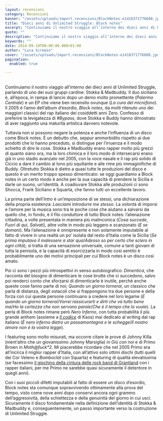 ```yaml
---
layout: recensioni
category: Recensioni
banner: "/assets/uploads/import.recensioni/BlockNotes-e1410371776608.jpg"
title: "Dieci anni di Unlimited Struggle: Block notes"
excerpt: "Continuiamo il nostro viaggio all’interno dei dieci anni di Unlimited Struggle, parlando di uno dei suoi gruppi cardine: Stokka & Madbuddy. Il duo siciliano è, all’epoca, in rampa di lancio dopo un demo molto promettente (Palermo Centrale) e un EP che viene ben recensito ovunque (La cura del microfono). Il 2005 è l’anno dell’album d’esordio, Block [&hellip"
quote: ""
description: "Continuiamo il nostro viaggio all’interno dei dieci anni di Unlimited Struggle, parlando di uno dei suoi gruppi cardine: Stokka & Madbuddy. Il duo siciliano è, all’epoca, in rampa di lancio dopo un demo molto promettente (Palermo Centrale) e un EP che viene ben recensito ovunque (La cura del microfono). Il 2005 è l’anno dell’album d’esordio, Block [&hellip"
keywords: ""
date: 2014-09-10T00:00:00.000+01:00
author: "Luca Scremin"
cover: "/assets/uploads/import.recensioni/BlockNotes-e1410371776608.jpg"
pagination:
  enabled: true

---
```


[](https://hotmc.com/wp-content/uploads/2014/09/BlockNotes-e1410371776608.jpg)  
Continuiamo il nostro viaggio all’interno dei dieci anni di Unlimited Struggle, parlando di uno dei suoi gruppi cardine: Stokka & Madbuddy. Il duo siciliano è, all’epoca, in rampa di lancio dopo un demo molto promettente (_Palermo Centrale_) e un EP che viene ben recensito ovunque (_La cura del microfono_). Il 2005 è l’anno dell’album d’esordio, _Block notes_, da molti ritenuto uno dei maggiori classici del rap italiano dei cosiddetti anni Zero. Confesso di preferire la levigatezza di _#Bypass_, dove Stokka e Buddy hanno dimostrato di aver raggiunto una maturità artistica davvero notevole.

Tuttavia non si possono negare la potenza e anche l’influenza di un disco come Block notes. È un debutto che, seppur ammorbidito rispetto ai due prodotti che lo hanno preceduto, si distingue per l’irruenza e il modo schietto di dire le cose. Stokka e Madbuddy erano rapper molto più grezzi di quanto siano ora, ma la loro chimica e il loro modo di intersecarsi erano già in uno stadio avanzato nel 2005, con la voce nasale e il rap più solido di Ciccio a dare il cambio al tono più squillante e alle rime più immaginifiche di Buddy. Oltretutto Stokka è dietro a quasi tutte le produzioni del disco e questo è un merito troppo spesso dimenticato: se oggi guardiamo a Block notes in un certo modo è anche per la sua capacità di prendere la Sicilia e darle un suono, un’identità. A coadiuvare Stokka alle produzioni ci sono Shocca, Frank Siciliano e Squarta, che fanno tutti un eccellente lavoro.

La prima parte dell’_Intro_ è un’imposizione di se stessi, una dichiarazione della propria esistenza: _Lasciami introdurre me stesso_. La volontà di imporsi e l’amore per la musica sono tra le poche cose che aiutano a salvarsi da quello che, in fondo, è il filo conduttore di tutto Block notes: l’alienazione cittadina, a volte presentata in maniera più malinconica (_Cosa succede_, _Fuori di qui_, _Salvati_), altre volte in modo più leggero e scanzonato (_E se domani_). Ma l’alienazione è onnipresente e non solamente imputabile al fatto di vivere in una realtà un po’ isolata dal resto d’Italia come la Sicilia (_Se prima imputavo il malessere a star qua_/_Adesso so per certo che sclero in ogni città_); si tratta di una sensazione universale, comune a tanti giovani di tutta la penisola, e la capacità di esorcizzarla in modo così sentito è probabilmente uno dei motivi principali per cui Block notes è un disco così amato.

Poi ci sono i pezzi più introspettivi in senso autobiografico: _Dimentica_, che racconta del bisogno di dimenticare le cose brutte che ci succedono, salvo poi renderci conto che sforzarsi di dimenticarle è inutile, perchè anche queste cose fanno parte di noi; _Quando un giorno tornerai_, un classico che parla di distanza, degli ostacoli che si frappongono tra due persone e della forza con cui queste persone continuano a credere nel loro legame (_E quando un giorno tornerai_/_Vorrei rassicurarti e dirti che va tutto bene ma_/_Ho la certezza che non servono parole_/_Che è il tempo che lo vuole_). La perla di Block notes rimane però _Nero Inferno_, con tutta probabilità il più grande anthem (assieme a [_Il codice_](https://www.youtube.com/watch?v=X0ftR4y9-zY) di Kaos) mai dedicato al writing dal rap italiano (_È nero inferno dietro un passamontagna e le schegge_/_Il nostro amore non è la vostra legge_).

I featuring sono molto misurati, ma occorre citare le prove di Johnny Killa (nient’altro che un giovanissimo Johnny Marsiglia) in _Giù con noi_ e di Primo Brown in _Moth@fuck\*2_. Mi piacerebbe ricordare che nel 2005 Primo era all’incirca il miglior rapper d’Italia, con all’attivo solo ottimi dischi (tutti quelli dei Cor Veleno e _Bomboclat_ con Squarta) e featuring di qualità elevatissima (se facessimo [il giochino della cintura delle rock band di Grantland](http://grantland.com/features/the-american-band-championship-belt/) con i rapper italiani, per me Primo ne sarebbe quasi sicuramente il detentore in quegli anni).

Con i suoi piccoli difetti imputabili al fatto di essere un disco d’esordio, Block notes sta comunque sopravvivendo ottimamente alla prova del tempo, visto come nove anni dopo conservi ancora ogni grammo dell’aggressività, della schiettezza e della genuinità del giorno in cui uscì. Sicuramente il disco fondamentale nella definizione dell’identità di Stokka & Madbuddy e, conseguentemente, un passo importante verso la costruzione di Unlimited Struggle.